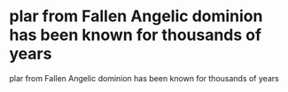 # plar from Fallen Angelic dominion has been known for thousands of years

plar from Fallen Angelic dominion has been known for thousands of years